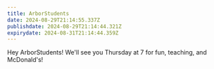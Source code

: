 ```yaml
---
title: ArborStudents
date: 2024-08-29T21:14:55.337Z
publishdate: 2024-08-29T21:14:44.321Z
expirydate: 2024-08-31T21:14:44.359Z
---
```

H﻿ey ArborStudents! We'll see you Thursday at 7 for fun, teaching, and McDonald's!